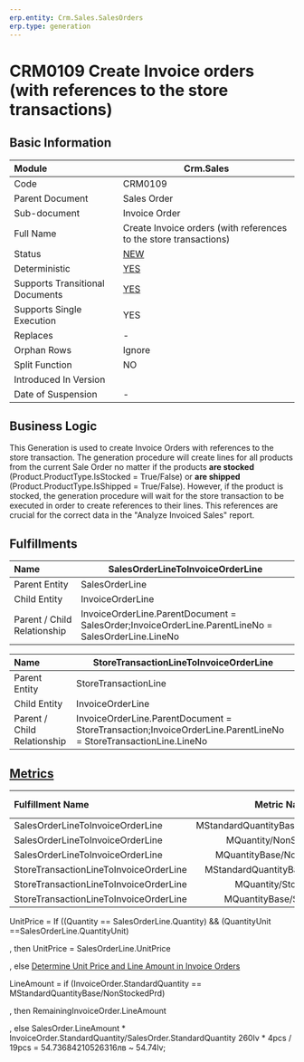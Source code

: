 ```yaml
---
erp.entity: Crm.Sales.SalesOrders
erp.type: generation
---
```


# CRM0109 Create Invoice orders (with references to the store transactions)

## Basic Information

| Module                          | Crm.Sales                                                    |
| :------------------------------ | ------------------------------------------------------------ |
| Code                            | CRM0109                                                      |
| Parent Document                 | Sales Order                                                  |
| Sub-document                    | Invoice Order                                                |
| Full Name                       | Create Invoice orders (with references to the store transactions) |
| Status                          | [NEW](https://enterpriseone.atlassian.net/wiki/spaces/techdoc/pages/215777330/Generation+Procedures+Lifetime+Stages) |
| Deterministic                   | [YES](https://olddocs.erp.net/tech/document-generation-and-transitional-documents-194314241.html) |
| Supports Transitional Documents | [YES](https://olddocs.erp.net/tech/document-generation-and-transitional-documents-194314241.html) |
| Supports Single Execution       | YES                                                          |
| Replaces                        | -                                                            |
| Orphan Rows                     | Ignore                                                       |
| Split Function                  | NO                                                           |
| Introduced In Version           |                                                              |
| Date of Suspension              | -                                                            |

##  Business Logic

This Generation is used to create Invoice Orders with references to the store transaction. The generation procedure will create lines for all products from the current Sale Order no matter if the products **are stocked** (Product.ProductType.IsStocked = True/False) or **are shipped** (Product.ProductType.IsShipped = True/False). However, if the product is stocked, the generation procedure will wait for the store transaction to be executed in order to create references to their lines. This references are crucial for the correct data in the "Analyze Invoiced Sales" report.

## Fulfillments

| Name                        | SalesOrderLineToInvoiceOrderLine                             |
| :-------------------------- | ------------------------------------------------------------ |
| Parent Entity               | SalesOrderLine                                               |
| Child Entity                | InvoiceOrderLine                                             |
| Parent / Child Relationship | InvoiceOrderLine.ParentDocument = SalesOrder;InvoiceOrderLine.ParentLineNo = SalesOrderLine.LineNo |


| Name                        | StoreTransactionLineToInvoiceOrderLine                       |
| :-------------------------- | ------------------------------------------------------------ |
| Parent Entity               | StoreTransactionLine                                         |
| Child Entity                | InvoiceOrderLine                                             |
| Parent / Child Relationship | InvoiceOrderLine.ParentDocument = StoreTransaction;InvoiceOrderLine.ParentLineNo = StoreTransactionLine.LineNo |

## [Metrics](https://enterpriseone.atlassian.net/wiki/spaces/techdoc/pages/246054946/Metrics)

| Fulfillment Name                       |             Metric Name             |                 Measurement Unit                 | Parent Value                              | Child Value                           | New Record |
| :------------------------------------- | :---------------------------------: | :----------------------------------------------: | :---------------------------------------- | :------------------------------------ | :--------- |
| SalesOrderLineToInvoiceOrderLine       | MStandardQuantityBase/NonStockedPrd |    SalesOrderLine.Product.BaseMeasurementUnit    | SalesOrderLine.StandardQuantityBase       | InvoiceOrderLine.StandardQuantityBase | YES        |
| SalesOrderLineToInvoiceOrderLine       |       MQuantity/NonStockedPrd       |           SalesOrderLine.QuantityUnit            | SalesOrderLine.Quantity                   | InvoiceOrderLine.Quantity             | NO         |
| SalesOrderLineToInvoiceOrderLine       |     MQuantityBase/NonStockedPrd     |    SalesOrderLine.Product.BaseMeasurementUnit    | SalesOrderLine.QuantityBase               | InvoiceOrderLine.QuantityBase         | NO         |
| StoreTransactionLineToInvoiceOrderLine |  MStandardQuantityBase/StockedPrd   | StoreTransactionLine.Product.BaseMeasurementUnit | StoreTransactionLine.StandardQuantityBase | InvoiceOrderLine.StandardQuantityBase | YES        |
| StoreTransactionLineToInvoiceOrderLine |        MQuantity/StockedPrd         |        StoreTransactionLine.QuantityUnit         | StoreTransactionLine.Quantity             | InvoiceOrderLine.Quantity             | NO         |
| StoreTransactionLineToInvoiceOrderLine |      MQuantityBase/StockedPrd       | StoreTransactionLine.Product.BaseMeasurementUnit | StoreTransactionLine.QuantityBase         | InvoiceOrderLine.QuantityBase         | NO         |

UnitPrice = If ((Quantity == SalesOrderLine.Quantity) && (QuantityUnit ==SalesOrderLine.QuantityUnit)

, then UnitPrice = SalesOrderLine.UnitPrice 

, else [Determine Unit Price and Line Amount in Invoice Orders](https://olddocs.erp.net/tech/determine-unit-price-and-line-amount-in-invoice-orders-514588673.html)



LineAmount = if (InvoiceOrder.StandardQuantity == MStandardQuantityBase/NonStockedPrd)

, then RemainingInvoiceOrder.LineAmount

, else SalesOrder.LineAmount * InvoiceOrder.StandardQuantity/SalesOrder.StandardQuantity  260lv * 4pcs / 19pcs = 54.73684210526316лв ~ 54.74lv;
